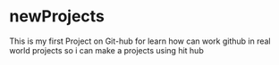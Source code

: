 # newProjects
This is my first Project on Git-hub for learn how can work github in real world projects so i can make  a projects using hit hub
